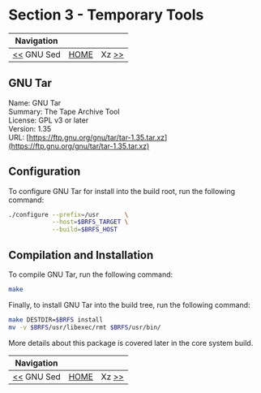 # Section 3 - Temporary Tools

| Navigation |||
| --- | --- | ---: |
| [<<](./GNUSed.md) GNU Sed | [HOME](../README.md) | Xz [>>](./Xz.md) |

## GNU Tar

Name: GNU Tar<br />
Summary: The Tape Archive Tool<br />
License: GPL v3 or later<br />
Version: 1.35<br />
URL: [https://ftp.gnu.org/gnu/tar/tar-1.35.tar.xz](https://ftp.gnu.org/gnu/tar/tar-1.35.tar.xz)<br />

## Configuration

To configure GNU Tar for install into the build root, run the following command:

```bash
./configure --prefix=/usr       \
            --host=$BRFS_TARGET \
            --build=$BRFS_HOST
```

## Compilation and Installation

To compile GNU Tar, run the following command:

```bash
make
```

Finally, to install GNU Tar into the build tree, run the following command:

```bash
make DESTDIR=$BRFS install
mv -v $BRFS/usr/libexec/rmt $BRFS/usr/bin/
```

More details about this package is covered later in the core system build.

| Navigation |||
| --- | --- | ---: |
| [<<](./GNUSed.md) GNU Sed | [HOME](../README.md) | Xz [>>](./Xz.md) |
